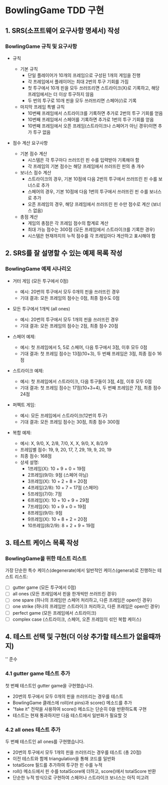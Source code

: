 # BowlingGame TDD 구현

## 1. **SRS(소프트웨어 요구사항 명세서) 작성**

### BowlingGame 규칙 및 요구사항

- 규칙
    - 기본 규칙
        - 단일 플레이어가 10개의 프레임으로 구성된 1개의 게임을 진행
        - 각 프레임에서 플레이어는 최대 2번의 투구 기회를 가짐
        - 첫 투구에서 10개 핀을 모두 쓰러뜨리면 스트라이크(X)로 기록하고, 해당 프레임에서는 더 이상 투구하지 않음
        - 두 번의 투구로 10개 핀을 모두 쓰러뜨리면 스페어(/)로 기록
    - 마지막 프레임 특별 규칙
        - 10번째 프레임에서 스트라이크를 기록하면 추가로 2번의 투구 기회를 얻음
        - 10번째 프레임에서 스페어를 기록하면 추가로 1번의 투구 기회를 얻음
        - 10번째 프레임에서 오픈 프레임(스트라이크나 스페어가 아닌 경우)이면 추가 투구 없음

- 점수 계산 요구사항
    - 기본 점수 계산
        - 시스템은 각 투구마다 쓰러뜨린 핀 수를 입력받아 기록해야 함
        - 각 프레임의 기본 점수는 해당 프레임에서 쓰러뜨린 핀의 총 개수
    - 보너스 점수 계산
        - 스트라이크의 경우, 기본 10점에 다음 2번의 투구에서 쓰러뜨린 핀 수를 보너스로 추가
        - 스페어의 경우, 기본 10점에 다음 1번의 투구에서 쓰러뜨린 핀 수를 보너스로 추가
        - 오픈 프레임의 경우, 해당 프레임에서 쓰러뜨린 핀 수만 점수로 계산 (보너스 없음)
    - 총점 계산
        - 게임의 총점은 각 프레임 점수의 합계로 계산
        - 최대 가능 점수는 300점 (모든 프레임에서 스트라이크를 기록한 경우)
        - 시스템은 현재까지의 누적 점수를 각 프레임마다 계산하고 표시해야 함

## 2. **SRS를 잘 설명할 수 있는 예제 목록 작성**

### BowlingGame 예제 시나리오

- 거터 게임 (모든 투구에서 0점)
    - 예시: 20번의 투구에서 모두 0개의 핀을 쓰러뜨린 경우
    - 기대 결과: 모든 프레임의 점수는 0점, 최종 점수도 0점

- 모든 투구에서 1개씩 (all ones)
    - 예시: 20번의 투구에서 모두 1개의 핀을 쓰러뜨린 경우
    - 기대 결과: 모든 프레임의 점수는 2점, 최종 점수 20점

- 스페어 예제:
    - 예시: 첫 프레임에서 5, 5로 스페어, 다음 투구에서 3점, 이후 모두 0점
    - 기대 결과: 첫 프레임 점수는 13점(10+3), 두 번째 프레임은 3점, 최종 점수 16점

- 스트라이크 예제:
    - 예시: 첫 프레임에서 스트라이크, 다음 투구들이 3점, 4점, 이후 모두 0점
    - 기대 결과: 첫 프레임 점수는 17점(10+3+4), 두 번째 프레임은 7점, 최종 점수 24점

- 퍼펙트 게임:
    - 예시: 모든 프레임에서 스트라이크(12번의 투구)
    - 기대 결과: 모든 프레임 점수는 30점, 최종 점수 300점

- 복합 예제:
    - 예시: X, 9/0, X, 2/8, 7/0, X, X, 9/0, X, 8/2/9
    - 프레임별 점수: 19, 9, 20, 17, 7, 29, 19, 9, 20, 19
    - 최종 점수: 168점
    - 상세 설명:
        - 1프레임(X): 10 + 9 + 0 = 19점
        - 2프레임(9/0): 9점 (스페어 아님)
        - 3프레임(X): 10 + 2 + 8 = 20점
        - 4프레임(2/8): 10 + 7 = 17점 (스페어)
        - 5프레임(7/0): 7점
        - 6프레임(X): 10 + 10 + 9 = 29점
        - 7프레임(X): 10 + 9 + 0 = 19점
        - 8프레임(9/0): 9점
        - 9프레임(X): 10 + 8 + 2 = 20점
        - 10프레임(8/2/9): 8 + 2 + 9 = 19점

## 3. **테스트 케이스 목록 작성**

### BowlingGame을 위한 테스트 리스트

가장 단순한 특수 케이스(degenerate)에서 일반적인 케이스(general)로 진행하는 테스트 리스트:

- [ ] gutter game (모든 투구에서 0점)
- [ ] all ones (모든 프레임에서 핀을 한개씩만 쓰러뜨린 경우)
- [ ] one spare (하나의 프레임만 스페어 처리하고, 다른 프레임은 open인 경우)
- [ ] one strike (하나의 프레임만 스트라이크 처리하고, 다른 프레임은 open인 경우)
- [ ] perfect game (모든 프레임에서 스트라이크)
- [ ] complex case (스트라이크, 스페어, 오픈 프레임이 섞인 복합 케이스)

## 4. **테스트 선택 및 구현(더 이상 추가할 테스트가 없을때까지)**

'<tackle-a-test>' 준수

### 4.1 gutter game 테스트 추가

첫 번째 테스트인 gutter game을 구현했습니다.

- 20번의 투구에서 모두 0개의 핀을 쓰러뜨리는 경우를 테스트
- BowlingGame 클래스에 roll(int pins)과 score() 메소드를 추가
- "fake it" 전략을 사용하여 score() 메소드는 단순히 0을 반환하도록 구현
- 테스트는 현재 통과하지만 다음 테스트에서 일반화가 필요할 것

### 4.2 all ones 테스트 추가

두 번째 테스트인 all ones를 구현했습니다.

- 20번의 투구에서 모두 1개의 핀을 쓰러뜨리는 경우를 테스트 (총 20점)
- 이전 테스트와 함께 triangulation을 통해 코드를 일반화
- totalScore 필드를 추가하여 투구한 핀 수를 누적
- roll() 메소드에서 핀 수를 totalScore에 더하고, score()에서 totalScore 반환
- 단순한 누적 방식으로 구현하여 스페어나 스트라이크 보너스는 아직 미고려
